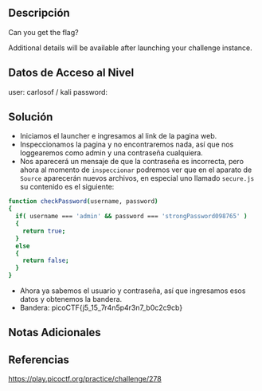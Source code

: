 ## Descripción 
Can you get the flag?

Additional details will be available after launching your challenge instance.

## Datos de Acceso al Nivel
user: carlosof / kali
password:

## Solución
- Iniciamos el launcher e ingresamos al link de la pagina web.
- Inspeccionamos la pagina y no encontraremos nada, así que nos loggearemos como admin y una contraseña cualquiera.
- Nos aparecerá un mensaje de que la contraseña es incorrecta, pero ahora al momento de `inspeccionar` podremos ver que en el aparato de `Source` aparecerán nuevos archivos, en especial uno llamado `secure.js` su contenido es el siguiente: 
```bash
function checkPassword(username, password)
{
  if( username === 'admin' && password === 'strongPassword098765' )
  {
    return true;
  }
  else
  {
    return false;
  }
}

```
- Ahora ya sabemos el usuario y contraseña, así que ingresamos esos datos y obtenemos la bandera.
- Bandera: picoCTF{j5_15_7r4n5p4r3n7_b0c2c9cb}
## Notas Adicionales

## Referencias 
https://play.picoctf.org/practice/challenge/278
